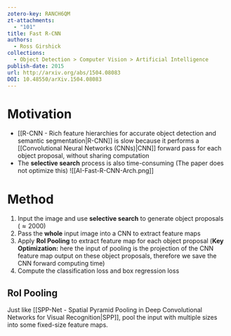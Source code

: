 ```yaml
---
zotero-key: RANCH6QM
zt-attachments:
  - "101"
title: Fast R-CNN
authors:
  - Ross Girshick
collections:
  - Object Detection > Computer Vision > Artificial Intelligence
publish-date: 2015
url: http://arxiv.org/abs/1504.08083
DOI: 10.48550/arXiv.1504.08083
---
```

# Motivation
- [[R-CNN - Rich feature hierarchies for accurate object detection and semantic segmentation|R-CNN]] is slow because it performs a [[Convolutional Neural Networks (CNNs)|CNN]] forward pass for each object proposal, without sharing computation
- The **selective search** process is also time-consuming (The paper does not optimize this)
![[AI-Fast-R-CNN-Arch.png]]
# Method
1. Input the image and use **selective search** to generate object proposals ($\approx2000$)
2. Pass the **whole** input image into a CNN to extract feature maps
3. Apply **RoI Pooling** to extract feature map for each object proposal (**Key Optimization:** here the input of pooling is the projection of the CNN feature map output on these object proposals, therefore we save the CNN forward computing time)
4. Compute the classification loss and box regression loss
## RoI Pooling
Just like [[SPP-Net - Spatial Pyramid Pooling in Deep Convolutional Networks for Visual Recognition|SPP]], pool the input with multiple sizes into some fixed-size feature maps.